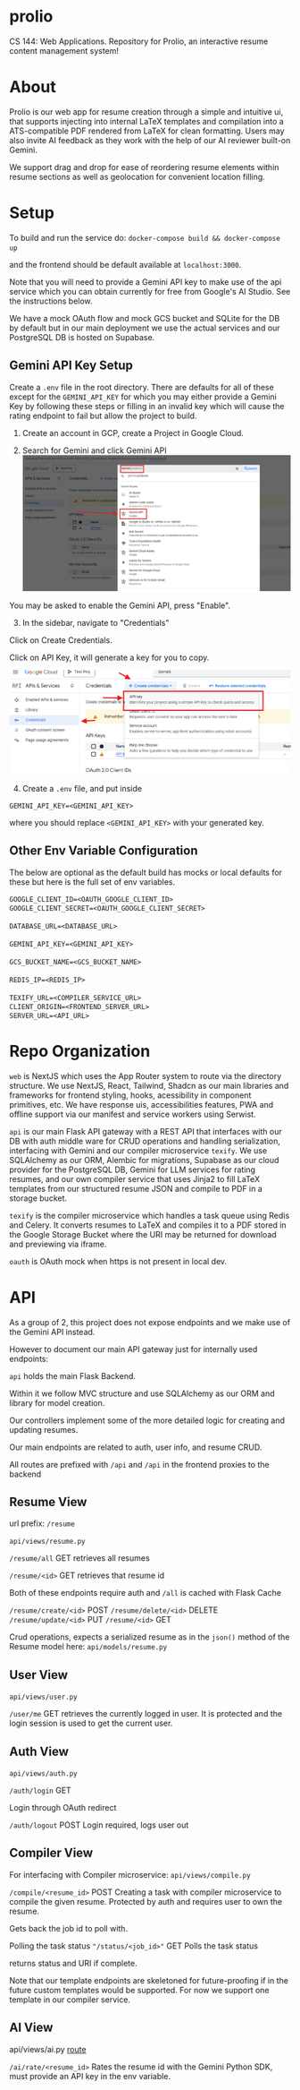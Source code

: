 # prolio
CS 144: Web Applications. Repository for Prolio, an interactive resume content management system!

# About 

Prolio is our web app for resume creation through a simple and intuitive ui, that supports injecting into internal LaTeX templates and compilation into a ATS-compatible PDF rendered from LaTeX for clean formatting. Users may also invite AI feedback as they work with the help of our AI reviewer built-on Gemini. 

We support drag and drop for ease of reordering resume elements within resume sections as well as geolocation for convenient location filling.

# Setup

To build and run the service do:
`docker-compose build && docker-compose up`

and the frontend should be default available at `localhost:3000`.

Note that you will need to provide a Gemini API key to make use of the api service which you can obtain currently for free from Google's AI Studio. See the instructions below. 

We have a mock OAuth flow and mock GCS bucket and SQLite for the DB by default but in our main deployment we use the actual services and our PostgreSQL DB is hosted on Supabase.

## Gemini API Key Setup 

Create a `.env` file in the root directory. There are defaults for all of these except for the `GEMINI_API_KEY` for which you may either provide a Gemini Key by following these steps or filling in an invalid key which will cause the rating endpoint to fail but allow the project to build.

1. Create an account in GCP, create a Project in Google Cloud.

2. Search for Gemini and click Gemini API
![Search For Gemini](readme_assets/GeminiAPISearch.png)

You may be asked to enable the Gemini API, press "Enable".

3. In the sidebar, navigate to "Credentials"

Click on Create Credentials.

Click on API Key, it will generate a key for you to copy.

![Create Key Instructions](readme_assets/CreateAPIKey.png)

4. Create a `.env` file, and put inside

```
GEMINI_API_KEY=<GEMINI_API_KEY>
``` 
where you should replace `<GEMINI_API_KEY>` with your generated key.

## Other Env Variable Configuration

The below are optional as the default build has mocks or local defaults for these but here is the full set of env variables.
```
GOOGLE_CLIENT_ID=<OAUTH_GOOGLE_CLIENT_ID>
GOOGLE_CLIENT_SECRET=<OAUTH_GOOGLE_CLIENT_SECRET>

DATABASE_URL=<DATABASE_URL>

GEMINI_API_KEY=<GEMINI_API_KEY>

GCS_BUCKET_NAME=<GCS_BUCKET_NAME>

REDIS_IP=<REDIS_IP>

TEXIFY_URL=<COMPILER_SERVICE_URL>
CLIENT_ORIGIN=<FRONTEND_SERVER_URL>
SERVER_URL=<API_URL>
```

# Repo Organization

`web` is NextJS which uses the App Router system to route via the directory structure. 
We use NextJS, React, Tailwind, Shadcn as our main libraries and frameworks for frontend styling, hooks, acessibility in component primitives, etc. 
We have response uis, accessibilities features, PWA and offline support via our manifest and service workers using Serwist.

`api` is our main Flask API gateway with a REST API that interfaces with our DB with auth middle ware for CRUD operations and handling serialization, interfacing with Gemini and our compiler microservice `texify`. We use SQLAlchemy as our ORM, Alembic for migrations, Supabase as our cloud provider for the PostgreSQL DB, Gemini for LLM services for rating resumes, and our own compiler service that uses Jinja2 to fill LaTeX templates from our structured resume JSON and compile to PDF in a storage bucket.

`texify` is the compiler microservice which handles a task queue using Redis and Celery. It converts resumes to LaTeX and compiles it to a PDF stored in the Google Storage Bucket where the URI may be returned for download and previewing via iframe.

`oauth` is OAuth mock when https is not present in local dev.

# API 

As a group of 2, this project does not expose endpoints and we make use of the Gemini API instead.

However to document our main API gateway just for internally used endpoints:

`api` holds the main Flask Backend.

Within it we follow MVC structure and use SQLAlchemy as our ORM and library for model creation.

Our controllers implement some of the more detailed logic for creating and updating resumes.

Our main endpoints are related to auth, user info, and resume CRUD.

All routes are prefixed with `/api` and `/api` in the frontend proxies to the backend

## Resume View
url prefix: `/resume`

`api/views/resume.py`

`/resume/all` GET
retrieves all resumes

`/resume/<id>` GET
retrieves that resume id

Both of these endpoints require auth and `/all` is cached with Flask Cache

`/resume/create/<id>` POST
`/resume/delete/<id>` DELETE
`/resume/update/<id>` PUT
`/resume/<id>` GET

Crud operations, expects a serialized resume as in the `json()` method of the Resume model here:
`api/models/resume.py`

## User View

`api/views/user.py`

`/user/me` GET
retrieves the currently logged in user. It is protected and the login session is used to get the current user.

## Auth View

`api/views/auth.py`

`/auth/login` GET 

Login through OAuth redirect

`/auth/logout` POST 
Login required, logs user out

## Compiler View

For interfacing with Compiler microservice:
`api/views/compile.py`

`/compile/<resume_id>` POST
Creating a task with compiler microservice to compile the given resume. Protected by auth and requires user to own the resume.

Gets back the job id to poll with.

Polling the task status
`"/status/<job_id>"` GET
Polls the task status

returns status and URI if complete.

Note that our template endpoints are skeletoned for future-proofing if in the future custom templates would be supported. For now we support one template in our compiler service.

## AI View

api/views/ai.py
[route](api/views/ai.py)

`/ai/rate/<resume_id>`
Rates the resume id with the Gemini Python SDK, must provide an API key in the env variable.
